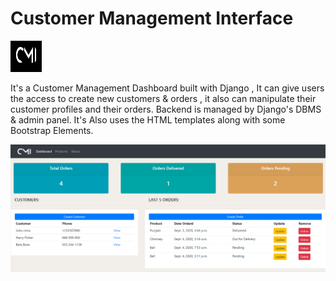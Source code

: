 # Customer Management Interface

<img src="/static/images/logo_top.png" height=50px width=50px />

<p>It's a Customer Management Dashboard built with Django , It can give users the access to create new customers & orders , it also can manipulate their customer profiles and their orders. Backend is managed by Django's DBMS & admin panel. It's Also uses the HTML templates along with some Bootstrap Elements.</p>

![screenshot](/static/images/splash.png)
